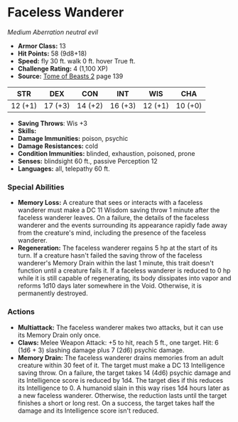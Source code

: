 # Faceless Wanderer

*Medium* *Aberration* *neutral evil*

- **Armor Class:** 13
- **Hit Points:** 58 (9d8+18)
- **Speed:** fly 30 ft. walk 0 ft. hover True ft.
- **Challenge Rating:** 4 (1,100 XP)
- **Source:** [Tome of Beasts 2](https://koboldpress.com/kpstore/product/tome-of-beasts-2-for-5th-edition) page 139

| STR | DEX | CON | INT | WIS | CHA |
| --- | --- | --- | --- | --- | --- |
| 12 (+1) | 17 (+3) | 14 (+2) | 16 (+3) | 12 (+1) | 10 (+0) |

- **Saving Throws**: Wis +3
- **Skills:** 
- **Damage Immunities:** poison, psychic
- **Damage Resistances:** cold
- **Condition Immunities:** blinded, exhaustion, poisoned, prone
- **Senses:** blindsight 60 ft., passive Perception 12
- **Languages:** all, telepathy 60 ft.

### Special Abilities

- **Memory Loss:** A creature that sees or interacts with a faceless wanderer must make a DC 11 Wisdom saving throw 1 minute after the faceless wanderer leaves. On a failure, the details of the faceless wanderer and the events surrounding its appearance rapidly fade away from the creature's mind, including the presence of the faceless wanderer.
- **Regeneration:** The faceless wanderer regains 5 hp at the start of its turn. If a creature hasn't failed the saving throw of the faceless wanderer's Memory Drain within the last 1 minute, this trait doesn't function until a creature fails it. If a faceless wanderer is reduced to 0 hp while it is still capable of regenerating, its body dissipates into vapor and reforms 1d10 days later somewhere in the Void. Otherwise, it is permanently destroyed.

### Actions

- **Multiattack:** The faceless wanderer makes two attacks, but it can use its Memory Drain only once.
- **Claws:** Melee Weapon Attack: +5 to hit, reach 5 ft., one target. Hit: 6 (1d6 + 3) slashing damage plus 7 (2d6) psychic damage.
- **Memory Drain:** The faceless wanderer drains memories from an adult creature within 30 feet of it. The target must make a DC 13 Intelligence saving throw. On a failure, the target takes 14 (4d6) psychic damage and its Intelligence score is reduced by 1d4. The target dies if this reduces its Intelligence to 0. A humanoid slain in this way rises 1d4 hours later as a new faceless wanderer. Otherwise, the reduction lasts until the target finishes a short or long rest. On a success, the target takes half the damage and its Intelligence score isn't reduced.


